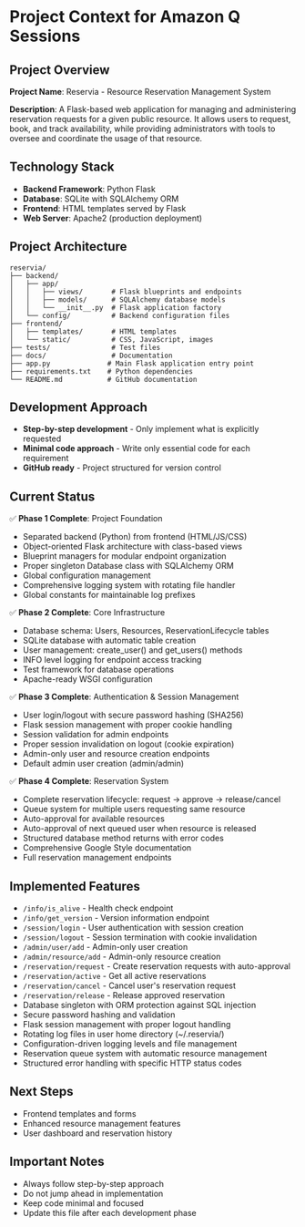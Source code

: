 # Project Context for Amazon Q Sessions

## Project Overview
**Project Name**: Reservia - Resource Reservation Management System

**Description**: A Flask-based web application for managing and administering reservation requests for a given public resource. It allows users to request, book, and track availability, while providing administrators with tools to oversee and coordinate the usage of that resource.

## Technology Stack
- **Backend Framework**: Python Flask
- **Database**: SQLite with SQLAlchemy ORM
- **Frontend**: HTML templates served by Flask
- **Web Server**: Apache2 (production deployment)

## Project Architecture
```
reservia/
├── backend/
│   ├── app/
│   │   ├── views/       # Flask blueprints and endpoints
│   │   ├── models/      # SQLAlchemy database models
│   │   └── __init__.py  # Flask application factory
│   └── config/          # Backend configuration files
├── frontend/
│   ├── templates/       # HTML templates
│   └── static/          # CSS, JavaScript, images
├── tests/               # Test files
├── docs/                # Documentation
├── app.py              # Main Flask application entry point
├── requirements.txt    # Python dependencies
└── README.md           # GitHub documentation
```

## Development Approach
- **Step-by-step development** - Only implement what is explicitly requested
- **Minimal code approach** - Write only essential code for each requirement
- **GitHub ready** - Project structured for version control

## Current Status
✅ **Phase 1 Complete**: Project Foundation
- Separated backend (Python) from frontend (HTML/JS/CSS)
- Object-oriented Flask architecture with class-based views
- Blueprint managers for modular endpoint organization
- Proper singleton Database class with SQLAlchemy ORM
- Global configuration management
- Comprehensive logging system with rotating file handler
- Global constants for maintainable log prefixes

✅ **Phase 2 Complete**: Core Infrastructure
- Database schema: Users, Resources, ReservationLifecycle tables
- SQLite database with automatic table creation
- User management: create_user() and get_users() methods
- INFO level logging for endpoint access tracking
- Test framework for database operations
- Apache-ready WSGI configuration

✅ **Phase 3 Complete**: Authentication & Session Management
- User login/logout with secure password hashing (SHA256)
- Flask session management with proper cookie handling
- Session validation for admin endpoints
- Proper session invalidation on logout (cookie expiration)
- Admin-only user and resource creation endpoints
- Default admin user creation (admin/admin)

✅ **Phase 4 Complete**: Reservation System
- Complete reservation lifecycle: request → approve → release/cancel
- Queue system for multiple users requesting same resource
- Auto-approval for available resources
- Auto-approval of next queued user when resource is released
- Structured database method returns with error codes
- Comprehensive Google Style documentation
- Full reservation management endpoints

## Implemented Features
- `/info/is_alive` - Health check endpoint
- `/info/get_version` - Version information endpoint
- `/session/login` - User authentication with session creation
- `/session/logout` - Session termination with cookie invalidation
- `/admin/user/add` - Admin-only user creation
- `/admin/resource/add` - Admin-only resource creation
- `/reservation/request` - Create reservation requests with auto-approval
- `/reservation/active` - Get all active reservations
- `/reservation/cancel` - Cancel user's reservation request
- `/reservation/release` - Release approved reservation
- Database singleton with ORM protection against SQL injection
- Secure password hashing and validation
- Flask session management with proper logout handling
- Rotating log files in user home directory (~/.reservia/)
- Configuration-driven logging levels and file management
- Reservation queue system with automatic resource management
- Structured error handling with specific HTTP status codes

## Next Steps
- Frontend templates and forms
- Enhanced resource management features
- User dashboard and reservation history

## Important Notes
- Always follow step-by-step approach
- Do not jump ahead in implementation
- Keep code minimal and focused
- Update this file after each development phase